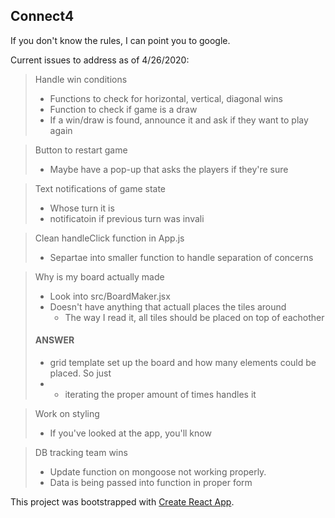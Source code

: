 ## Connect4

If you don't know the rules, I can point you to google.

Current issues to address as of 4/26/2020:
> Handle win conditions
> - Functions to check for horizontal, vertical, diagonal wins
> - Function to check if game is a draw
> - If a win/draw is found, announce it and ask if they want to play again

> Button to restart game
> - Maybe have a pop-up that asks the players if they're sure

> Text notifications of game state
> - Whose turn it is
> - notificatoin if previous turn was invali

> Clean handleClick function in App.js
> - Separtae into smaller function to handle separation of concerns

> Why is my board actually made
> - Look into src/BoardMaker.jsx
> - Doesn't have anything that actuall places the tiles around
>   - The way I read it, all tiles should be placed on top of eachother
> #### ANSWER
> - grid template set up the board and how many elements could be placed. So just
> - - iterating the proper amount of times handles it

> Work on styling
> - If you've looked at the app, you'll know

> DB tracking team wins
> - Update function on mongoose not working properly.
> - Data is being passed into function in proper form


This project was bootstrapped with [Create React App](https://github.com/facebook/create-react-app).
